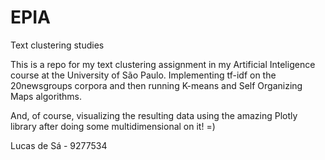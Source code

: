 # EPIA
Text clustering studies

This is a repo for my text clustering assignment in my Artificial Inteligence course at the University of São Paulo.
Implementing tf-idf on the 20newsgroups corpora and then running K-means and Self Organizing Maps algorithms. 

And, of course, visualizing the resulting data using the amazing Plotly library after doing some multidimensional on it! =)

Lucas de Sá - 9277534
